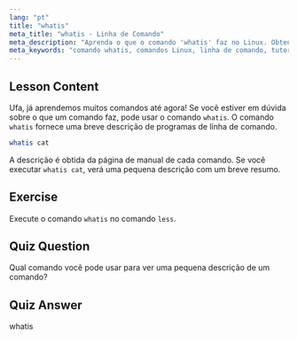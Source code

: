```yaml
---
lang: "pt"
title: "whatis"
meta_title: "whatis - Linha de Comando"
meta_description: "Aprenda o que o comando 'whatis' faz no Linux. Obtenha descrições breves de comandos rapidamente. Essencial para iniciantes entenderem os comandos Linux."
meta_keywords: "comando whatis, comandos Linux, linha de comando, tutorial Linux, Linux para iniciantes, descrição de comando, guia Linux"
---
```


## Lesson Content

Ufa, já aprendemos muitos comandos até agora! Se você estiver em dúvida sobre o que um comando faz, pode usar o comando `whatis`. O comando `whatis` fornece uma breve descrição de programas de linha de comando.

```bash
whatis cat
```

A descrição é obtida da página de manual de cada comando. Se você executar `whatis cat`, verá uma pequena descrição com um breve resumo.

## Exercise

Execute o comando `whatis` no comando `less`.

## Quiz Question

Qual comando você pode usar para ver uma pequena descrição de um comando?

## Quiz Answer

whatis
